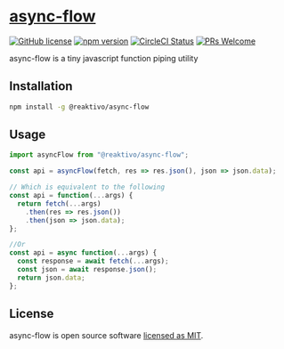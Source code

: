 # [async-flow](https://github.com/reaktivo/async-flow/)

[![GitHub license](https://img.shields.io/badge/license-MIT-blue.svg)](https://github.com/reaktivo/async-flow/blob/master/LICENSE)
[![npm version](https://img.shields.io/npm/v/@reaktivo/async-flow.svg?style=flat)](https://www.npmjs.com/package/@reaktivo/async-flow)
[![CircleCI Status](https://circleci.com/gh/reaktivo/async-flow.svg?style=shield)](https://circleci.com/gh/reaktivo/async-flow)
[![PRs Welcome](https://img.shields.io/badge/PRs-welcome-brightgreen.svg)](https://github.com/reaktivo/async-flow/compare)

async-flow is a tiny javascript function piping utility

## Installation

```sh
npm install -g @reaktivo/async-flow
```

## Usage

```js
import asyncFlow from "@reaktivo/async-flow";

const api = asyncFlow(fetch, res => res.json(), json => json.data);

// Which is equivalent to the following
const api = function(...args) {
  return fetch(...args)
    .then(res => res.json())
    .then(json => json.data);
};

//Or
const api = async function(...args) {
  const response = await fetch(...args);
  const json = await response.json();
  return json.data;
};
```

## License

async-flow is open source software [licensed as MIT](https://github.com/reaktivo/async-flow/blob/master/LICENSE).
